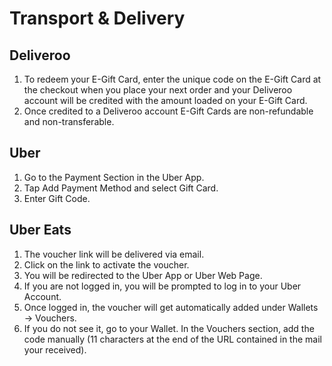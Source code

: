 # Transport & Delivery

## Deliveroo

1. To redeem your E-Gift Card, enter the unique code on the E-Gift Card at the checkout when you place your next order and your Deliveroo account will be credited with the amount loaded on your E-Gift Card.
2. Once credited to a Deliveroo account E-Gift Cards are non-refundable and non-transferable.

## Uber

1. Go to the Payment Section in the Uber App.
2. Tap Add Payment Method and select Gift Card.
3. Enter Gift Code.

## Uber Eats

1. The voucher link will be delivered via email.
2. Click on the link to activate the voucher.
3. You will be redirected to the Uber App or Uber Web Page.
4. If you are not logged in, you will be prompted to log in to your Uber Account.
5. Once logged in, the voucher will get automatically added under Wallets → Vouchers.
6. If you do not see it, go to your Wallet. In the Vouchers section, add the code manually (11 characters at the end of the URL contained in the mail your received).
